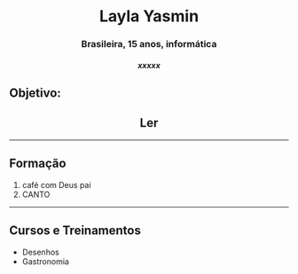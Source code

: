 <!doctype html>
<html>
<body>
    <p> 
    <center>
    <h1>Layla Yasmin</h1>
    <h3>Brasileira, 15 anos, informática</h3>
    <h5> xxxxx</h5>
    </center></p>
<h2>Objetivo:</h2>
<center><h2>Ler</h2></center>
<hr>
<h2>Formação</h2>
<ol>
    <li>café com Deus pai</li>
    <li>CANTO</li>
</ol>
<hr>
<h2>Cursos e Treinamentos</h2>
<ul>
    <li>Desenhos</li>
    <li>Gastronomia</li>
</ul>
</body>
</html>
